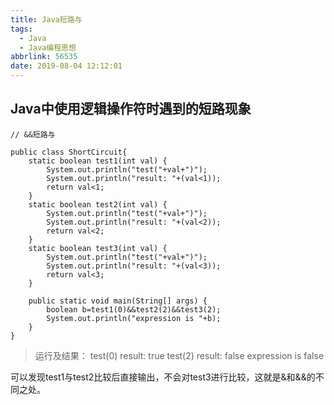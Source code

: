 ```yaml
---
title: Java短路与
tags:
  - Java
  - Java编程思想
abbrlink: 56535
date: 2019-08-04 12:12:01
---
```

## Java中使用逻辑操作符时遇到的短路现象
```
// &&短路与

public class ShortCircuit{
	static boolean test1(int val) {
		System.out.println("test("+val+")");
		System.out.println("result: "+(val<1));
		return val<1;
	}
	static boolean test2(int val) {
		System.out.println("test("+val+")");
		System.out.println("result: "+(val<2));
		return val<2;
	}
	static boolean test3(int val) {
		System.out.println("test("+val+")");
		System.out.println("result: "+(val<3));
		return val<3;
	}
	
	public static void main(String[] args) {
		boolean b=test1(0)&&test2(2)&&test3(2);
		System.out.println("expression is "+b);
	}
}
```

<!--more-->

>运行及结果：
>test(0)
>result: true
>test(2)
>result: false
>expression is false

可以发现test1与test2比较后直接输出，不会对test3进行比较，这就是&和&&的不同之处。
